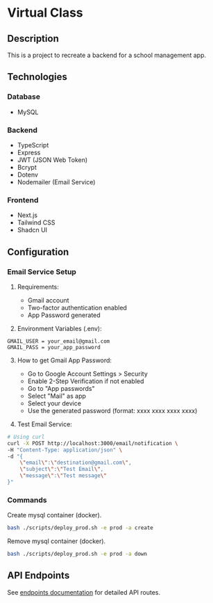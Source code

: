 # Virtual Class

## Description
This is a project to recreate a backend for a school management app.

## Technologies
### Database
- MySQL

### Backend
- TypeScript
- Express
- JWT (JSON Web Token)
- Bcrypt
- Dotenv
- Nodemailer (Email Service)

### Frontend
- Next.js
- Tailwind CSS
- Shadcn UI

## Configuration

### Email Service Setup
1. Requirements:
   - Gmail account
   - Two-factor authentication enabled
   - App Password generated

2. Environment Variables (.env):
```env
GMAIL_USER = your_email@gmail.com
GMAIL_PASS = your_app_password
```

3. How to get Gmail App Password:
   - Go to Google Account Settings > Security
   - Enable 2-Step Verification if not enabled
   - Go to "App passwords"
   - Select "Mail" as app
   - Select your device
   - Use the generated password (format: xxxx xxxx xxxx xxxx)

4. Test Email Service:
```bash
# Using curl
curl -X POST http://localhost:3000/email/notification \
-H "Content-Type: application/json" \
-d "{
    \"email\":\"destination@gmail.com\",
    \"subject\":\"Test Email\",
    \"message\":\"Test message\"
}"
```


### Commands

Create mysql container (docker).

```sh
bash ./scripts/deploy_prod.sh -e prod -a create
```
Remove mysql container (docker).

```sh
bash ./scripts/deploy_prod.sh -e prod -a down
```

## API Endpoints
See [endpoints documentation](backend/docs/endpoints.md) for detailed API routes.
